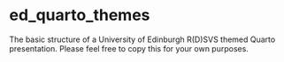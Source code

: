 # ed_quarto_themes
The basic structure of a University of Edinburgh R(D)SVS themed Quarto presentation. Please feel free to copy this for your own purposes. 
